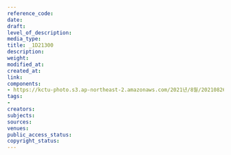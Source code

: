 ```yaml
---
reference_code: 
date: 
draft: 
level_of_description: 
media_type: 
title: _1D21300
description: 
weight: 
modified_at: 
created_at: 
link: 
components:
- https://kctu-photo.s3.ap-northeast-2.amazonaws.com/2021년/8월/20210826_하반기+총파업+대장정_강원/_1D21300.jpg
tags:
- 
creators: 
subjects: 
sources: 
venues: 
public_access_status: 
copyright_status: 
---
```

